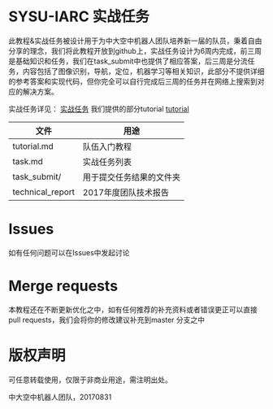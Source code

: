 # SYSU-IARC 实战任务
此教程&实战任务被设计用于为中大空中机器人团队培养新一届的队员，秉着自由分享的理念，我们将此教程开放到github上，实战任务设计为6周内完成，前三周是基础知识和任务，我们在task_submit中也提供了相应答案，后三周是分流任务，内容包括了图像识别，导航，定位，机器学习等相关知识，此部分不提供详细的参考答案和实现代码，但你完全可以自行完成后三周的任务并在网络上搜索到对应的解决方案。

实战任务详见： [实战任务](https://gitlab.com/SYSU-IARC-TUTORIAL/tutorial_iarc/blob/master/task.md)
我们提供的部分tutorial [tutorial](https://gitlab.com/SYSU-IARC-TUTORIAL/tutorial_iarc/blob/master/tutorial.md)

文件 | 用途
---- | ----
tutorial.md      | 队伍入门教程  
task.md          | 实战任务列表
task_submit/     | 用于提交任务结果的文件夹
technical_report | 2017年度团队技术报告

# Issues
如有任何问题可以在Issues中发起讨论

# Merge requests
本教程还在不断更新优化之中，如有任何推荐的补充资料或者错误更正可以直接pull requests，我们会将你的修改建议补充到master 分支之中

# 版权声明
可任意转载使用，仅限于非商业用途，需注明出处。  

中大空中机器人团队，20170831
